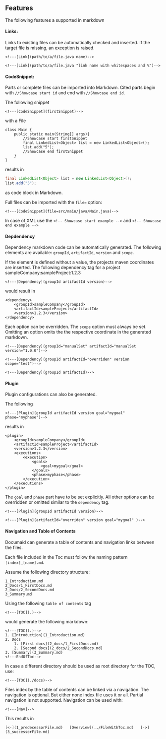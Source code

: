 ## Features
The following features a supported in markdown

#### Links:
Links to existing files can be automatically checked and inserted.
If the target file is missing, an exception is raised.
```
<!---[Link](path/to/a/file.java name)-->

<!---[Link](path/to/a/file.java "link name with whitespaces and %")-->
```

#### CodeSnippet:
Parts or complete files can be imported into Markdown. 
Cited parts begin with `//Showcase start id` and end with `//Showcase end id`.

The following snippet
```
<!---[CodeSnippet](firstSnippet)-->
```
with a File
```
class Main {
    public static main(String[] args){
        //Showcase start firstSnippet 
        final LinkedList<Object> list = new LinkedList<Object>();
        list.add("5");
        //Showcase end firstSnippet
    }
}
```
results in 
```java
final LinkedList<Object> list = new LinkedList<Object>();
list.add("5");
```
as code block in Markdown.

Full files can be imported with the `file=` option:

```
<!---[CodeSnippet](file=src/main/java/Main.java)-->
```

In case of XML use the `<!-- Showcase start example -->` and `<!-- Showcase end example -->`

#### Depdendency
Dependency markdown code can be automatically generated.
The following elements are available: `groupId`, `artifactId`, `version` and `scope`.

If the element is defined without a value, the projects maven coordinates are inserted.
The following dependency tag for a project sampleCompany:sampleProject:1.2.3
```
<!---[Dependency](groupId artifactId version)-->
```
would result in
``` 
<dependency>
    <groupId>sampleCompany</groupId>
    <artifactId>sampleProject</artifactId>
    <version>1.2.3</version>
</dependency>
```

Each option can be overridden. The `scope` option must always be set. 
Omitting an option omits the the respective coordinate in the generated markdown.
```
<!---[Dependency](groupId="manualSet" artifactId="manualSet version="1.0.0")-->

<!---[Dependency](groupId artifactId="overriden" version scope="test")-->

<!---[Dependency](groupId artifactId)-->
```

#### Plugin
Plugin configurations can also be generated.

The following
```
<!---[Plugin](groupId artifactId version goal="mygoal" phase="myphase")-->
```
results in 
```
<plugin>
    <groupId>sampleCompany</groupId>
    <artifactId>sampleProject</artifactId>
    <version>1.2.3</version>
    <executions>
        <execution>
            <goals>
                <goal>mygoal</goal>
            </goals>
            <phase>myphase</phase>
        </execution>
    </executions>
</plugin>
```
The `goal` and `phase` part have to be set explicitly.
All other options can be overridden or omitted similar to the `dependency` tag.

```
<!---[Plugin](groupId artifactId version)-->

<!---[Plugin](artifactId="overriden" version goal="mygoal" )-->

```

#### Navigation and Table of Contents
Documaid can generate a table of contents and navigation links between the files.

Each file included in the Toc must follow the naming pattern `[index]_[name].md`.

Assume the following directory structure:
```
1_Introduction.md
2_Docs/1_FirstDocs.md
2_Docs/2_SecondDocs.md
3_Summary.md
```

Using the following `table of contents` tag

```
<!---[TOC](.)--> 
```

would generate the following markdown:
```
<!---[TOC](.)-->
1. [Introduction](1_Introduction.md)
2. Docs
    1. [First docs](2_docs/1_FirstDocs.md)
    2. [Second docs](2_docs/2_SecondDocs.md)
3. [Summary](3_Summary.md)
<!---EndOfToc-->
```
In case a different directory should be used as root directory for the TOC, use:
```
<!---[TOC](./docs)--> 
```

Files index by the table of contents can be linked via a navigation. 
The navigation is optional. But either none index file uses it or all. 
Partial navigation is not supported.
Navigation can be used with:

```
<!---[Nav]-->
```

This results in 
``` 
[<-](1_predecessorFile.md)   [Overview](../FileWithToc.md)   [->](3_successorFile.md)
```

